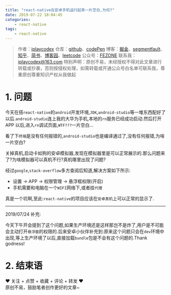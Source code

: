 ```yaml
---
title: "react-native在安卓手机运行起来一片空白,为何?"
date: 2019-07-22 18:04:45
categories:
    - react-native
tags:
    - react-native
---
```


> 作者：[iplaycodex](http://iplaycodex.com)
> 仓库：[github](https://github.com/iplaycodex)、[codePen](https://codepen.io/iplaycodex)
> 博客：[掘金](https://juejin.im/user/3597257774478359)、[segmentfault](https://segmentfault.com/u/iplaycodex)、[知乎](https://www.zhihu.com/people/CallMeAllenLliu)、[简书](https://www.jianshu.com/u/9cd27f169c7e)、[博客园](https://www.cnblogs.com/)、[leetcode](https://leetcode-cn.com/u/iplaycodex/)
> 公众号：[FEZONE](http://iplaycodex.com)
> 联系我：[iplaycodex@163.com](iplaycodex@163.com)
> 特别声明：原创不易，未经授权不得对此文章进行转载或抄袭，否则按侵权处理，如需转载或开通公众号白名单可联系我，尊重原创尊重知识产权从我做起

# 1. 问题

今天在搭`react-native`的`android`开发环境,`JDK`,`android-studio`等一堆东西配好了以后.`android-studio`连上我的大华为手机,本地的`rn`服务已经成功启动.然后打开 APP 以后,进入`rn`调试页面,`WTF???`一片空白...

看了下`终端`是没有任何报错的,`android-studio`也是编译通过了,没有任何报错,为啥一片空白?

关掉真机,启动卡如狗的安卓模拟器,发现在模拟器里是可以正常展示的.那么问题来了?为啥模拟器可以真机不行?真机哪里出现了问题?

经过`google`,`stack-overflow`多方查阅后知道,解决方案如下所示:

-   设置 -> APP -> 权限管理 -> 悬浮框权限(开启)
-   手机需要和电脑在一个`WIFI`网络下,或者挂`代理`

真是一个坑啊,至此:`react-native`的项目应该在`安卓真机`上可以正常的显示了.

---

2019/07/24 补充:

今天下午开会提到了这个问题,如果生产环境还是这样那岂不是炸了,用户是不可能会主动打开`悬浮窗`的权限的.后来安卓小伙伴补充到:原来这个问题只会在`dev`环境中出现,等上生产环境了以后,直接加载`bundle`包是不会有这个问题的.Thank godness!

# 2. 结束语

❤️ 关注 + 点赞 + 收藏 + 评论 + 转发 ❤️ <br/>原创不易，鼓励笔者创作更好的文章~

<!--more-->
<link rel="stylesheet" href="https://unpkg.com/gitalk/dist/gitalk.css">
<script src="https://unpkg.com/gitalk@latest/dist/gitalk.min.js"></script>

<div id="gitalk-container"></div>     
<script type="text/javascript">
    var gitalk = new Gitalk({
    // gitalk的主要参数
      clientID: `e4890482436f9cd96039`,
      clientSecret: `0425bf39d0c5cdedf4ae60a72fbd7a3d58d7d99e`,
      repo: `codeCheeseIssues`,
      owner: 'wawsc5354524',
      admin: ['wawsc5354524'],
      id: 'react-native-r24e',
        });
      gitalk.render('gitalk-container');
</script>
